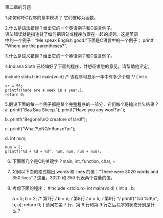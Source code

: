 第二章的习题

1.如何称呼C程序的基本模块？
它们被称为函数。

2.什么是语法错误？给出它的一个英语例子和C语言例子。<br >
语法错误就是指违背了如何把语句或程序放置在一起的规则。这是英语<br>中的一个例子：“Me speak English good.”下面是C语言中的一个例子：
printf "Where are the parentheses?";

3.什么是语义错误？给出它的一个英语例子和C语言例子。

4.Indiana Sloth 已经编好了下面的程序，并想征求您的意见。请帮助他评定。

include stido.h
int main{void} /* 该程序可显示一年中有多少个周 */
(
    int s
    
    s: = 56;
    printf(There are a week in a year.);
    return 0;

5.假设下面的每一个例子都是某个完整程序的一部分，它们每个将输出什么结果？
a. printf("Baa Baa Sheep.");
   printf("Have you any wool?\n");

b. printf("Begone!\nO creature of lard!");

c. printf("What?\nNO/nBonzo?\n");

d.  int num;

    num = 2;
    printf("%d + %d = %d", num, num, num + num);

6. 下面哪几个是C的关键字？main, int, function, char, =

7. 如何以下面的格式输出 words 和 lines 的值：“There were 3020 words and 350 lines”？这里，3020 和 350 代表两个变量的值。

8. 考虑下面的程序：
#include <stdio.h>
int main(void)
{
    int a , b;

    a = 5;
    b = 2;  /* 第7行 */
    b = a;  /* 第8行 */
    a = b;  /* 第9行 */
    printf("%d %d\n", b, a);
    return 0;
}
请问在第 7 行、第 8 行和第 9 行之后程序的状态分别是什么？


